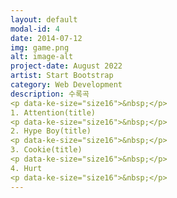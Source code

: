 ```yaml
---
layout: default
modal-id: 4
date: 2014-07-12
img: game.png
alt: image-alt
project-date: August 2022
artist: Start Bootstrap
category: Web Development
description: 수록곡
<p data-ke-size="size16">&nbsp;</p>
1. Attention(title)
<p data-ke-size="size16">&nbsp;</p>
2. Hype Boy(title)
<p data-ke-size="size16">&nbsp;</p>
3. Cookie(title)
<p data-ke-size="size16">&nbsp;</p>
4. Hurt
<p data-ke-size="size16">&nbsp;</p>
---
```

